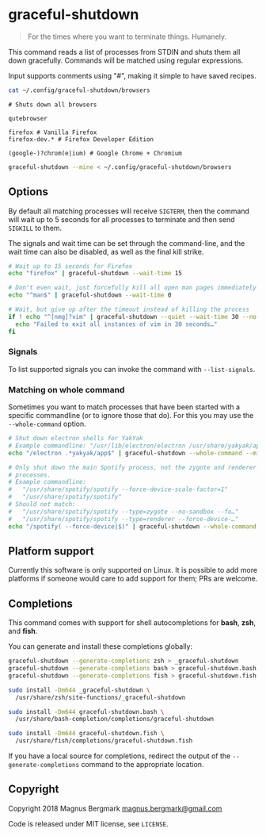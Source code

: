 # graceful-shutdown

> For the times where you want to terminate things. Humanely.

This command reads a list of processes from STDIN and shuts them all down
gracefully. Commands will be matched using regular expressions.

Input supports comments using "#", making it simple to have saved recipes.

```bash
cat ~/.config/graceful-shutdown/browsers
```

```
# Shuts down all browsers

qutebrowser

firefox # Vanilla Firefox
firefox-dev.* # Firefox Developer Edition

(google-)?chrom(e|ium) # Google Chrome + Chromium
```

```bash
graceful-shutdown --mine < ~/.config/graceful-shutdown/browsers
```

## Options

By default all matching processes will receive `SIGTERM`, then the command will
wait up to 5 seconds for all processes to terminate and then send `SIGKILL` to
them.

The signals and wait time can be set through the command-line, and the wait
time can also be disabled, as well as the final kill strike.

```bash
# Wait up to 15 seconds for Firefox
echo "firefox" | graceful-shutdown --wait-time 15

# Don't even wait, just forcefully kill all open man pages immediately
echo "^man$" | graceful-shutdown --wait-time 0

# Wait, but give up after the timeout instead of killing the process
if ! echo "^[nmg]?vim" | graceful-shutdown --quiet --wait-time 30 --no-kill; then
  echo "Failed to exit all instances of vim in 30 seconds…"
fi
```

### Signals

To list supported signals you can invoke the command with `--list-signals`.


### Matching on whole command

Sometimes you want to match processes that have been started with a specific
commandline (or to ignore those that do). For this you may use the
`--whole-command` option.

```bash
# Shut down electron shells for YakYak
# Example commandline: "/usr/lib/electron/electron /usr/share/yakyak/app"
echo "/electron .*yakyak/app$" | graceful-shutdown --whole-command --mine

# Only shut down the main Spotify process, not the zygote and renderer child
# processes.
# Example commandline:
#   "/usr/share/spotify/spotify --force-device-scale-factor=1"
#   "/usr/share/spotify/spotify"
# Should not match:
#   "/usr/share/spotify/spotify --type=zygote --no-sandbox --fo…"
#   "/usr/share/spotify/spotify --type=renderer --force-device-…"
echo "/spotify( --force-device|$)" | graceful-shutdown --whole-command --mine
```

## Platform support

Currently this software is only supported on Linux. It is possible to add more
platforms if someone would care to add support for them; PRs are welcome.

## Completions

This command comes with support for shell autocompletions for **bash**,
**zsh**, and **fish**.

You can generate and install these completions globally:

```bash
graceful-shutdown --generate-completions zsh > _graceful-shutdown
graceful-shutdown --generate-completions bash > graceful-shutdown.bash
graceful-shutdown --generate-completions fish > graceful-shutdown.fish

sudo install -Dm644 _graceful-shutdown \
  /usr/share/zsh/site-functions/_graceful-shutdown

sudo install -Dm644 graceful-shutdown.bash \
  /usr/share/bash-completion/completions/graceful-shutdown

sudo install -Dm644 graceful-shutdown.fish \
  /usr/share/fish/completions/graceful-shutdown.fish
```

If you have a local source for completions, redirect the output of the
`--generate-completions` command to the appropriate location.

## Copyright

Copyright 2018 Magnus Bergmark <magnus.bergmark@gmail.com>

Code is released under MIT license, see `LICENSE`.
